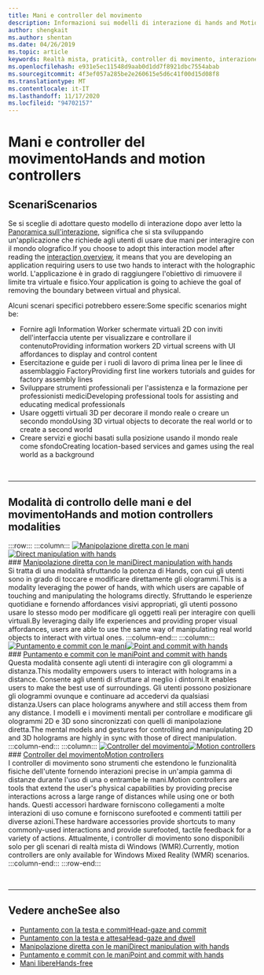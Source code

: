 ```yaml
---
title: Mani e controller del movimento
description: Informazioni sui modelli di interazione di hands and Motion Controllers, che possono rimuovere il limite tra il virtuale e il fisico.
author: shengkait
ms.author: shentan
ms.date: 04/26/2019
ms.topic: article
keywords: Realtà mista, praticità, controller di movimento, interazione, progettazione, cuffie per realtà mista, cuffie con la realtà mista di Windows, cuffie per realtà virtuale, HoloLens, MRTK, Toolkit realtà mista
ms.openlocfilehash: e931e5ec11548d9aab0d1dd7f8921dbc7554abab
ms.sourcegitcommit: 4f3ef057a285be2e260615e5d6c41f00d15d08f8
ms.translationtype: MT
ms.contentlocale: it-IT
ms.lasthandoff: 11/17/2020
ms.locfileid: "94702157"
---
```

# <a name="hands-and-motion-controllers"></a><span data-ttu-id="fa69d-104">Mani e controller del movimento</span><span class="sxs-lookup"><span data-stu-id="fa69d-104">Hands and motion controllers</span></span>
## <a name="scenarios"></a><span data-ttu-id="fa69d-105">Scenari</span><span class="sxs-lookup"><span data-stu-id="fa69d-105">Scenarios</span></span>
<span data-ttu-id="fa69d-106">Se si sceglie di adottare questo modello di interazione dopo aver letto la [Panoramica sull'interazione](interaction-fundamentals.md), significa che si sta sviluppando un'applicazione che richiede agli utenti di usare due mani per interagire con il mondo olografico.</span><span class="sxs-lookup"><span data-stu-id="fa69d-106">If you choose to adopt this interaction model after reading the [interaction overview](interaction-fundamentals.md), it means that you are developing an application requiring users to use two hands to interact with the holographic world.</span></span> <span data-ttu-id="fa69d-107">L'applicazione è in grado di raggiungere l'obiettivo di rimuovere il limite tra virtuale e fisico.</span><span class="sxs-lookup"><span data-stu-id="fa69d-107">Your application is going to achieve the goal of removing the boundary between virtual and physical.</span></span>

<span data-ttu-id="fa69d-108">Alcuni scenari specifici potrebbero essere:</span><span class="sxs-lookup"><span data-stu-id="fa69d-108">Some specific scenarios might be:</span></span>
* <span data-ttu-id="fa69d-109">Fornire agli Information Worker schermate virtuali 2D con inviti dell'interfaccia utente per visualizzare e controllare il contenuto</span><span class="sxs-lookup"><span data-stu-id="fa69d-109">Providing information workers 2D virtual screens with UI affordances to display and control content</span></span>
* <span data-ttu-id="fa69d-110">Esercitazione e guide per i ruoli di lavoro di prima linea per le linee di assemblaggio Factory</span><span class="sxs-lookup"><span data-stu-id="fa69d-110">Providing first line workers tutorials and guides for factory assembly lines</span></span>
* <span data-ttu-id="fa69d-111">Sviluppare strumenti professionali per l'assistenza e la formazione per professionisti medici</span><span class="sxs-lookup"><span data-stu-id="fa69d-111">Developing professional tools for assisting and educating medical professionals</span></span>  
* <span data-ttu-id="fa69d-112">Usare oggetti virtuali 3D per decorare il mondo reale o creare un secondo mondo</span><span class="sxs-lookup"><span data-stu-id="fa69d-112">Using 3D virtual objects to decorate the real world or to create a second world</span></span> 
* <span data-ttu-id="fa69d-113">Creare servizi e giochi basati sulla posizione usando il mondo reale come sfondo</span><span class="sxs-lookup"><span data-stu-id="fa69d-113">Creating location-based services and games using the real world as a background</span></span>

<br>

---

## <a name="hands-and-motion-controllers-modalities"></a><span data-ttu-id="fa69d-114">Modalità di controllo delle mani e del movimento</span><span class="sxs-lookup"><span data-stu-id="fa69d-114">Hands and motion controllers modalities</span></span>

:::row:::
    :::column:::
       <span data-ttu-id="fa69d-115">[![Manipolazione diretta con le mani](images/hands-and-controllers-direct-manipulation.jpg)](direct-manipulation.md)</span><span class="sxs-lookup"><span data-stu-id="fa69d-115">[![Direct manipulation with hands](images/hands-and-controllers-direct-manipulation.jpg)](direct-manipulation.md)</span></span><br>
       ### <a name="direct-manipulation-with-handsbr"></a>[<span data-ttu-id="fa69d-116">Manipolazione diretta con le mani</span><span class="sxs-lookup"><span data-stu-id="fa69d-116">Direct manipulation with hands</span></span>](direct-manipulation.md)<br>
       <span data-ttu-id="fa69d-117">Si tratta di una modalità sfruttando la potenza di Hands, con cui gli utenti sono in grado di toccare e modificare direttamente gli ologrammi.</span><span class="sxs-lookup"><span data-stu-id="fa69d-117">This is a modality leveraging the power of hands, with which users are capable of touching and manipulating the holograms directly.</span></span> <span data-ttu-id="fa69d-118">Sfruttando le esperienze quotidiane e fornendo affordances visivi appropriati, gli utenti possono usare lo stesso modo per modificare gli oggetti reali per interagire con quelli virtuali.</span><span class="sxs-lookup"><span data-stu-id="fa69d-118">By leveraging daily life experiences and providing proper visual affordances, users are able to use the same way of manipulating real world objects to interact with virtual ones.</span></span>
    :::column-end:::
    :::column:::
       <span data-ttu-id="fa69d-119">[![Puntamento e commit con le mani](images/hands-and-controllers-point-and-commit.jpg)](point-and-commit.md)</span><span class="sxs-lookup"><span data-stu-id="fa69d-119">[![Point and commit with hands](images/hands-and-controllers-point-and-commit.jpg)](point-and-commit.md)</span></span><br>
        ### <a name="point-and-commit-with-handsbr"></a>[<span data-ttu-id="fa69d-120">Puntamento e commit con le mani</span><span class="sxs-lookup"><span data-stu-id="fa69d-120">Point and commit with hands</span></span>](point-and-commit.md)<br>
        <span data-ttu-id="fa69d-121">Questa modalità consente agli utenti di interagire con gli ologrammi a distanza.</span><span class="sxs-lookup"><span data-stu-id="fa69d-121">This modality empowers users to interact with holograms in a distance.</span></span> <span data-ttu-id="fa69d-122">Consente agli utenti di sfruttare al meglio i dintorni.</span><span class="sxs-lookup"><span data-stu-id="fa69d-122">It enables users to make the best use of surroundings.</span></span> <span data-ttu-id="fa69d-123">Gli utenti possono posizionare gli ologrammi ovunque e continuare ad accedervi da qualsiasi distanza.</span><span class="sxs-lookup"><span data-stu-id="fa69d-123">Users can place holograms anywhere and still access them from any distance.</span></span> <span data-ttu-id="fa69d-124">I modelli e i movimenti mentali per controllare e modificare gli ologrammi 2D e 3D sono sincronizzati con quelli di manipolazione diretta.</span><span class="sxs-lookup"><span data-stu-id="fa69d-124">The mental models and gestures for controlling and manipulating 2D and 3D holograms are highly in sync with those of direct manipulation.</span></span>
    :::column-end:::
    :::column:::
       <span data-ttu-id="fa69d-125">[![Controller del movimento](images/hands-and-controllers-motion-controllers.jpg)](motion-controllers.md)</span><span class="sxs-lookup"><span data-stu-id="fa69d-125">[![Motion controllers](images/hands-and-controllers-motion-controllers.jpg)](motion-controllers.md)</span></span><br>
       ### <a name="motion-controllersbr"></a>[<span data-ttu-id="fa69d-126">Controller del movimento</span><span class="sxs-lookup"><span data-stu-id="fa69d-126">Motion controllers</span></span>](motion-controllers.md)<br>
       <span data-ttu-id="fa69d-127">I controller di movimento sono strumenti che estendono le funzionalità fisiche dell'utente fornendo interazioni precise in un'ampia gamma di distanze durante l'uso di una o entrambe le mani.</span><span class="sxs-lookup"><span data-stu-id="fa69d-127">Motion controllers are tools that extend the user's physical capabilities by providing precise interactions across a large range of distances while using one or both hands.</span></span> <span data-ttu-id="fa69d-128">Questi accessori hardware forniscono collegamenti a molte interazioni di uso comune e forniscono surefooted e commenti tattili per diverse azioni.</span><span class="sxs-lookup"><span data-stu-id="fa69d-128">These hardware accessories provide shortcuts to many commonly-used interactions and provide surefooted, tactile feedback for a variety of actions.</span></span> <span data-ttu-id="fa69d-129">Attualmente, i controller di movimento sono disponibili solo per gli scenari di realtà mista di Windows (WMR).</span><span class="sxs-lookup"><span data-stu-id="fa69d-129">Currently, motion controllers are only available for Windows Mixed Reality (WMR) scenarios.</span></span> 
    :::column-end:::
:::row-end:::

<br>

---

## <a name="see-also"></a><span data-ttu-id="fa69d-130">Vedere anche</span><span class="sxs-lookup"><span data-stu-id="fa69d-130">See also</span></span>
* [<span data-ttu-id="fa69d-131">Puntamento con la testa e commit</span><span class="sxs-lookup"><span data-stu-id="fa69d-131">Head-gaze and commit</span></span>](gaze-and-commit.md)
* [<span data-ttu-id="fa69d-132">Puntamento con la testa e attesa</span><span class="sxs-lookup"><span data-stu-id="fa69d-132">Head-gaze and dwell</span></span>](gaze-and-dwell.md)
* [<span data-ttu-id="fa69d-133">Manipolazione diretta con le mani</span><span class="sxs-lookup"><span data-stu-id="fa69d-133">Direct manipulation with hands</span></span>](direct-manipulation.md)
* [<span data-ttu-id="fa69d-134">Puntamento e commit con le mani</span><span class="sxs-lookup"><span data-stu-id="fa69d-134">Point and commit with hands</span></span>](point-and-commit.md)
* [<span data-ttu-id="fa69d-135">Mani libere</span><span class="sxs-lookup"><span data-stu-id="fa69d-135">Hands-free</span></span>](hands-free.md)
